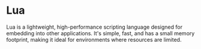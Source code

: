 # Lua

Lua is a lightweight, high-performance scripting language designed for embedding into other applications. It's simple, fast, and has a small memory footprint, making it ideal for environments where resources are limited.
